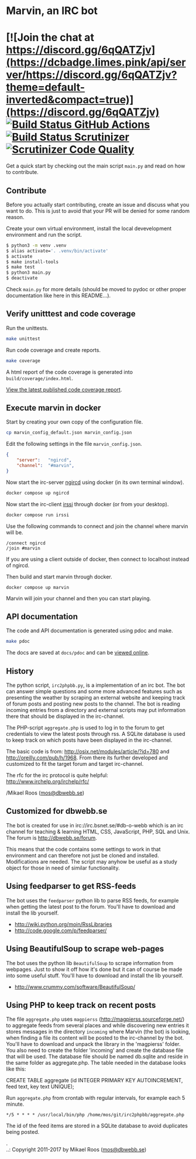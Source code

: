 Marvin, an IRC bot
==================

[![Join the chat at https://discord.gg/6qQATZjv](https://dcbadge.limes.pink/api/server/https://discord.gg/6qQATZjv?theme=default-inverted&compact=true)](https://discord.gg/6qQATZjv)
[![Build Status GitHub Actions](https://github.com/mosbth/irc2phpbb/actions/workflows/main.yml/badge.svg)](https://github.com/mosbth/irc2phpbb/actions)
[![Build Status Scrutinizer](https://scrutinizer-ci.com/g/mosbth/irc2phpbb/badges/build.png?b=master)](https://scrutinizer-ci.com/g/mosbth/irc2phpbb/build-status/master)
[![Scrutinizer Code Quality](https://scrutinizer-ci.com/g/mosbth/irc2phpbb/badges/quality-score.png?b=master)](https://scrutinizer-ci.com/g/mosbth/irc2phpbb/?branch=master)
=======

Get a quick start by checking out the main script `main.py` and read on how to contribute.



Contribute
--------------------------

Before you actually start contributing, create an issue and discuss what you want to do. This is just to avoid that your PR will be denied for some random reason. 

Create your own virtual environment, install the local devevelopment environment and run the script. 

```bash
$ python3 -m venv .venv
$ alias activate='. .venv/bin/activate'
$ activate
$ make install-tools
$ make test
$ python3 main.py
$ deactivate
```

Check `main.py` for more details (should be moved to pydoc or other proper documentation like here in this README...).



Verify unitttest and code coverage
--------------------------

Run the unittests.

```bash
make unittest
```

Run code coverage and create reports.

```bash
make coverage
```

A html report of the code coverage is generated into `build/coverage/index.html`.

[View the latest published code coverage report](https://mosbth.github.io/irc2phpbb/coverage/).



Execute marvin in docker
--------------------------

Start by creating your own copy of the configuration file.

```bash
cp marvin_config_default.json marvin_config.json
```

Edit the following settings in the file `marvin_config.json`.

```json
{
    "server":   "ngircd",
    "channel":  "#marvin",
}
```

Now start the irc-server [ngircd](https://hub.docker.com/r/linuxserver/ngircd) using docker (in its own terminal window).

```bash
docker compose up ngircd
```

Now start the irc-client [irssi](https://hub.docker.com/_/irssi) through docker (or from your desktop).

```bash
docker compose run irssi
```

Use the following commands to connect and join the channel where marvin will be.

```
/connect ngircd
/join #marvin
```

If you are using a client  outside of docker, then connect to localhost instead of ngircd.

Then build and start marvin through docker. 

```
docker compose up marvin
```

Marvin will join your channel and then you can start playing.



API documentation 
--------------------------

The code and API documentation is generated using pdoc and make.

```bash
make pdoc
```

The docs are saved at `docs/pdoc` and can be [viewed online](https://mosbth.github.io/irc2phpbb/pdoc/).



History
--------------------------
The python script, `irc2phpbb.py`, is a implementation of an irc bot. The bot can answer 
simple questions and some more advanced features such as presenting the weather by 
scraping an external website and keeping track of forum posts and posting new posts to 
the channel. The bot is reading incoming entries from a directory and external scripts may 
put information there that should be displayed in the irc-channel.

The PHP-script `aggregate.php` is used to log in to the forum to get credentials to view 
the latest posts through rss. A SQLite database is used to keep track on which posts 
have been displayed in the irc-channel.

The basic code is from: http://osix.net/modules/article/?id=780 and 
http://oreilly.com/pub/h/1968. From there its further developed and customized to fit the target
forum and target irc-channel.

The rfc for the irc protocol is quite helpful: http://www.irchelp.org/irchelp/rfc/

/Mikael Roos (mos@dbwebb.se)


Customized for dbwebb.se
----------------------------

The bot is created for use in irc://irc.bsnet.se/#db-o-webb which is an irc channel for 
teaching & learning HTML, CSS, JavaScript, PHP, SQL and Unix. The forum is http://dbwebb.se/forum. 

This means that the code contains some settings to work in that environment and can therefore
not just be cloned and installed. Modifications are needed. The script may anyhow be useful 
as a study object for those in need of similar functionality.


Using feedparser to get RSS-feeds
---------------------------------

The bot uses the `feedparser` python lib to parse RSS feeds, for example when getting the latest post to
the forum. You'll have to download and install the lib yourself.

* http://wiki.python.org/moin/RssLibraries
* http://code.google.com/p/feedparser/


Using BeautifulSoup to scrape web-pages
--------------------------------------

The bot uses the python lib `BeautifulSoup` to scrape information from webpages. Just to show it 
off how it's done but it can of course be made into some useful stuff. 
You'll have to download and install the lib yourself.

* http://www.crummy.com/software/BeautifulSoup/


Using PHP to keep track on recent posts
---------------------------------------

The file `aggregate.php` uses `magpierss` (http://magpierss.sourceforge.net/) to aggregate feeds from
several places and while discovering new entries it stores messages in the directory `incoming`
where Marvin (the bot) is looking, when finding a file its content will be posted to the 
irc-channel by the bot. You'll have to download and unpack the library in the 'magpierss' folder.
You also need to create the folder 'incoming' and create the database file that will be used. The 
database file should be named db.sqlite and reside in the same folder as aggregate.php. The table 
needed in the database looks like this:

CREATE TABLE aggregate (id INTEGER PRIMARY KEY AUTOINCREMENT, feed text, key text UNIQUE);

Run `aggregate.php` from crontab with regular intervals, for example each 5 minute.

```
*/5 * * * * /usr/local/bin/php /home/mos/git/irc2phpbb/aggregate.php
```
The id of the feed items are stored in a SQLite database to avoid duplicates being posted.



 .   
..:  Copyright 2011-2017 by Mikael Roos (mos@dbwebb.se)

